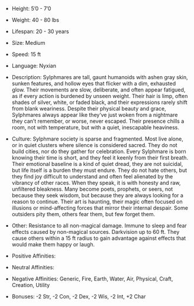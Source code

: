- Height: 5’0 - 7’0
    
- Weight: 40 - 80 lbs
    
- Lifespan: 20 - 30 years
    
- Size: Medium
    
- Speed: 15 ft
    
- Language: Nyxian
    
- Description: Sylphmares are tall, gaunt humanoids with ashen gray skin, sunken features, and hollow eyes that flicker with a dim, exhausted glow. Their movements are slow, deliberate, and often appear fatigued, as if every action is burdened by unseen weight. Their hair is limp, often shades of silver, white, or faded black, and their expressions rarely shift from blank weariness. Despite their physical beauty and grace, Sylphmares always appear like they’ve just woken from a nightmare they can’t remember, or worse, never escaped. Their presence chills a room, not with temperature, but with a quiet, inescapable heaviness.
    
- Culture: Sylphmare society is sparse and fragmented. Most live alone, or in quiet clusters where silence is considered sacred. They do not build cities, nor do they gather for celebration. Every Sylphmare is born knowing their time is short, and they feel it keenly from their first breath. Their emotional baseline is a kind of quiet dread, they are not suicidal, but life itself is a burden they must endure. They do not hate others, but they find joy difficult to understand and often feel alienated by the vibrancy of other races. When they speak, it is with honesty and raw, unfiltered bleakness. Many become poets, prophets, or seers, not because they seek wisdom, but because they are always looking for a reason to continue. Their art is haunting, their magic often focused on illusions or mind-affecting forces that mirror their internal despair. Some outsiders pity them, others fear them, but few forget them. 
    
- Other: Resistance to all non-magical damage. Immune to sleep and fear effects caused by non-magical sources. Darkvision up to 60 ft. They cause others within a 15 ft radius to gain advantage against effects that would make them happy or laugh.
    
- Positive Affinities: 
    
- Neutral Affinities: 
    
- Negative Affinities: Generic, Fire, Earth, Water, Air, Physical, Craft, Creation, Utility
    
- Bonuses: -2 Str, -2 Con, -2 Dex, -2 Wis, -2 Int, +2 Char